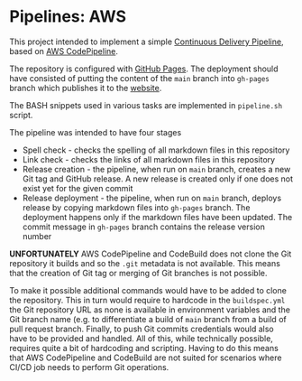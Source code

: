 # Pipelines: AWS

This project intended to implement a simple [Continuous Delivery
Pipeline](https://en.wikipedia.org/wiki/Continuous_delivery), based on [AWS
CodePipeline](https://aws.amazon.com/codepipeline/).

The repository is configured with [GitHub Pages](https://pages.github.com/).
The deployment should have consisted of putting the content of the `main`
branch into `gh-pages` branch which publishes it to the
[website](https://slawekzachcial.github.io/pipelines-aws/).

The BASH snippets used in various tasks are implemented in `pipeline.sh` script.

The pipeline was intended to have four stages
* Spell check - checks the spelling of all markdown files in this repository
* Link check - checks the links of all markdown files in this repository
* Release creation - the pipeline, when run on `main` branch, creates a new Git
  tag and GitHub release. A new release is created only if one does not exist
  yet for the given commit
* Release deployment - the pipeline, when run on `main` branch, deploys release
  by copying markdown files into `gh-pages` branch. The deployment happens only
  if the markdown files have been updated. The commit message in `gh-pages`
  branch contains the release version number

**UNFORTUNATELY** AWS CodePipeline and CodeBuild does not clone the Git
repository it builds and so the `.git` metadata is not available. This means
that the creation of Git tag or merging of Git branches is not possible.

To make it possible additional commands would have to be added to clone the
repository.  This in turn would require to hardcode in the `buildspec.yml` the
Git repository URL as none is available in environment variables and the Git
branch name (e.g. to differentiate a build of `main` branch from a build of
pull request branch. Finally, to push Git commits credentials would also have
to be provided and handled. All of this, while technically possible, requires
quite a bit of hardcoding and scripting. Having to do this means that AWS
CodePipeline and CodeBuild are not suited for scenarios where CI/CD job needs
to perform Git operations.
